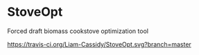 # StoveOpt
Forced draft biomass cookstove optimization tool

https://travis-ci.org/Liam-Cassidy/StoveOpt.svg?branch=master